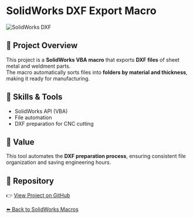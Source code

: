 # SolidWorks DXF Export Macro

![SolidWorks DXF](../img/dxf-placeholder.png)

## 📌 Project Overview
This project is a **SolidWorks VBA macro** that exports **DXF files** of sheet metal and weldment parts.  
The macro automatically sorts files into **folders by material and thickness**, making it ready for manufacturing.  

## 🔧 Skills & Tools
- SolidWorks API (VBA)  
- File automation  
- DXF preparation for CNC cutting  

## 🚀 Value
This tool automates the **DXF preparation process**, ensuring consistent file organization and saving engineering hours.  

## 🔗 Repository
👉 [View Project on GitHub](../solidworks-dxf)

[⬅️ Back to SolidWorks Macros](../README.md#️-solidworks-macros--automation)

